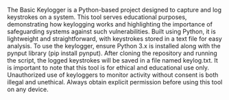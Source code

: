 
The Basic Keylogger is a Python-based project designed to capture and log keystrokes on a system. This tool serves educational purposes, demonstrating how keylogging works and highlighting the importance of safeguarding systems against such vulnerabilities. Built using Python, it is lightweight and straightforward, with keystrokes stored in a text file for easy analysis. To use the keylogger, ensure Python 3.x is installed along with the pynput library (pip install pynput). After cloning the repository and running the script, the logged keystrokes will be saved in a file named keylog.txt. It is important to note that this tool is for ethical and educational use only. Unauthorized use of keyloggers to monitor activity without consent is both illegal and unethical. Always obtain explicit permission before using this tool on any device.
